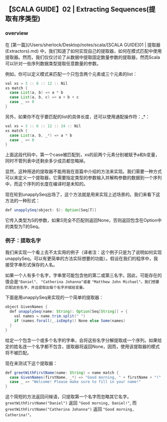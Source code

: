 ## 【SCALA GUIDE】02 | Extracting Sequences(提取有序类型)

### overview

在 [第一篇](/Users/sherlock/Desktop/notes/scala/[SCALA GUIDE]01 | 提取器(Extractors).md) 中，我们知道了如何实现自己的提取器，如何在模式匹配中使用提取器。然而，我们仅仅讨论了从数据中提取固定数量参数的提取器，然而Scala可以针对一些序列数据类型提取任意数量的参数。

例如，你可以定义模式来匹配一个只包含两个元素或三个元素的list：

```java
val xs = 3 :: 6 :: 12 :: Nil
xs match {
  case List(a, b) => a * b
  case List(a, b, c) => a + b + c
  case _ => 0
}
```

另外，如果你不在乎要匹配的list的具体长度，还可以使用通配操作符：_*：

```java
val xs = 3 :: 6 :: 12 :: 24 :: Nil
xs match {
  case List(a, b, _*) => a * b
  case _ => 0
}
```

上面这段代码中，第一个case被匹配到，xs的前两个元素分别被赋予a和b变量，同时不管列表中还剩余多少成员都忽略掉。

显然，这种用途的提取器不能用我在首篇中介绍的方法来实现。我们需要一种方式可以来定义一个提取器，它需要指定类型的参数输入并解构参数的数据到一个序列中，而这个序列的长度在编译时是未知的。

现在轮到unapplySeq出场了，这个方法就是用来实现上述场景的。我们来看下这方法的一种形式：

```java
def unapplySeq(object: S): Option[Seq[T]]
```

它传入类型为S的参数，如果S完全不匹配则返回None，否则返回包含在Option中的类型为T的Seq。



### 例子：提取名字

我们来实现一个看上去不太实用的例子（译者注：这个例子只是为了说明如何实现unapplySeq，可以有更简单的方法实际想要的功能）。假设在我们的程序中，我接受字串形式保存的人名。

如果一个人有多个名字，字串里可能包含他的第二或第三名字。因此，可能存在的值会是`"Daniel"、` `"Catherina Johanna"或者` `"Matthew John Michael"。我们想要匹配这些名字，并且提取出每个名字并赋给变量。`

下面是用unapplySeq来实现的一个简单的提取器：

```java
object GivenNames {
  def unapplySeq(name: String): Option[Seq[String]] = {
    val names = name.trim.split(" ")
    if (names.forall(_.isEmpty)) None else Some(names)
  }
}
```

给定一个包含一个或多个名字的字串，会将这些名字分解提取成一个序列。如果给定的姓名连一个名字都不包含，提取器将返回None，因而，使用该提取器的模式将不被匹配。

现在来测试下这个提取器：

```java
def greetWithFirstName(name: String) = name match {
  case GivenNames(firstName, _*) => "Good morning, " + firstName + "!"
  case _ => "Welcome! Please make sure to fill in your name!"
}
```

这个简短的方法返回问候语，只提取第一个名字而忽略其它名字。`greetWithFirstName("Daniel")` 返回 `"Good morning, Daniel!"`, 而 `greetWithFirstName("Catherina Johanna")` 返回 `"Good morning, Catherina!"。`

